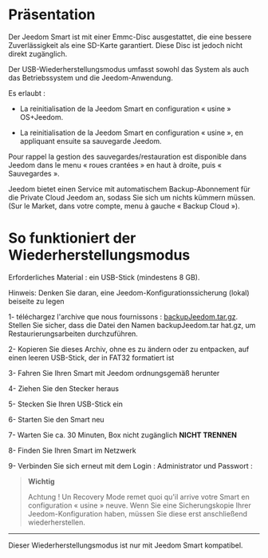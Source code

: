 Präsentation
============

Der Jeedom Smart ist mit einer Emmc-Disc ausgestattet, die eine bessere Zuverlässigkeit als eine SD-Karte garantiert. Diese Disc ist jedoch nicht direkt zugänglich.

Der USB-Wiederherstellungsmodus umfasst sowohl das System als auch das Betriebssystem und die Jeedom-Anwendung.

Es erlaubt :

- La reinitialisation de la Jeedom Smart en configuration « usine » OS+Jeedom.

- La reinitialisation de la Jeedom Smart en configuration « usine », en appliquant ensuite sa sauvegarde Jeedom.

Pour rappel la gestion des sauvegardes/restauration est disponible dans Jeedom dans le menu « roues crantées » en haut à droite, puis « Sauvegardes ».

Jeedom bietet einen Service mit automatischem Backup-Abonnement für die Private Cloud Jeedom an, sodass Sie sich um nichts kümmern müssen. (Sur le Market, dans votre compte, menu à gauche « Backup Cloud »).




So funktioniert der Wiederherstellungsmodus
===============================

Erforderliches Material : ein USB-Stick (mindestens 8 GB).

Hinweis: Denken Sie daran, eine Jeedom-Konfigurationssicherung (lokal) beiseite zu legen




1- téléchargez l'archive que nous fournissons  : [backupJeedom.tar.gz](https://images.jeedom.com/smart/backupJeedom.tar.gz). Stellen Sie sicher, dass die Datei den Namen backupJeedom.tar hat.gz, um Restaurierungsarbeiten durchzuführen.

2- Kopieren Sie dieses Archiv, ohne es zu ändern oder zu entpacken, auf einen leeren USB-Stick, der in FAT32 formatiert ist

3- Fahren Sie Ihren Smart mit Jeedom ordnungsgemäß herunter

4- Ziehen Sie den Stecker heraus

5- Stecken Sie Ihren USB-Stick ein

6- Starten Sie den Smart neu

7- Warten Sie ca. 30 Minuten, Box nicht zugänglich **NICHT TRENNEN**

8- Finden Sie Ihren Smart im Netzwerk

9- Verbinden Sie sich erneut mit dem Login : Administrator und Passwort : 

> **Wichtig**
>
>
> Achtung ! Un Recovery Mode remet quoi qu'il arrive votre Smart en configuration « usine » neuve. Wenn Sie eine Sicherungskopie Ihrer Jeedom-Konfiguration haben, müssen Sie diese erst anschließend wiederherstellen.
------------------------------------------------------------------------------------------------------------------------------------------------------------------------------------------------

Dieser Wiederherstellungsmodus ist nur mit Jeedom Smart kompatibel.
